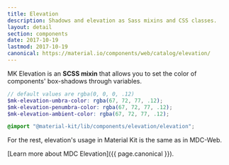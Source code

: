 ```yaml
---
title: Elevation
description: Shadows and elevation as Sass mixins and CSS classes.
layout: detail
section: components
date: 2017-10-19
lastmod: 2017-10-19
canonical: https://material.io/components/web/catalog/elevation/
---
```


MK Elevation is an **SCSS mixin** that allows you to set the color of components' box-shadows through variables.

```scss
// default values are rgba(0, 0, 0, .12)
$mk-elevation-umbra-color: rgba(67, 72, 77, .12);
$mk-elevation-penumbra-color: rgba(67, 72, 77, .12);
$mk-elevation-ambient-color: rgba(67, 72, 77, .12);

@import "@material-kit/lib/components/elevation/elevation";
```

For the rest, elevation's usage in Material Kit is the same as in MDC-Web.

[Learn more about MDC Elevation]({{ page.canonical }}).
